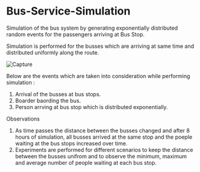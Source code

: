 # Bus-Service-Simulation
Simulation of the bus system by generating exponentially distributed  random events for the passengers arriving at Bus Stop.

Simulation is performed for the busses which are arriving at same time and distributed uniformly along the route.

![Capture](https://user-images.githubusercontent.com/72769273/102701953-b5bc2c80-422a-11eb-9fd5-9ab33fddb3a7.JPG)


Below are the events which are taken into consideration while performing simulation :

1. Arrival of the busses at bus stops.
2. Boarder baording the bus.
3. Person arrving at bus stop which is distributed exponentially.

Observations
1. As time passes the distance between the busses changed and after 8 hours of simulation, all busses arrived at the same stop and the poeple waiting at the bus stops
increased over time.
2. Experiments are performed for different scenarios to keep the distance between the busses unifrom and to observe the minimum, maximum and average number of people 
   waiting at each bus stop.




